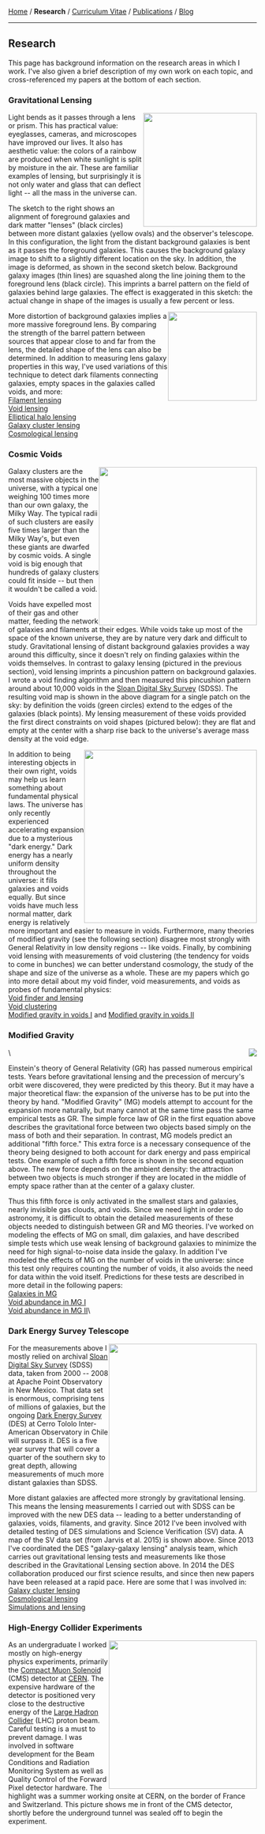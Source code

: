 <div class="container">

[Home](index.html) /
**Research** / 
[Curriculum Vitae](cvitae.html) / 
[Publications](publications.html) /
[Blog](blog.html)

***

## Research

This page has background information on the research areas in which I work.
I've also given a brief description of my own work on each topic, and cross-referenced my papers at the bottom of each section.

### Gravitational Lensing

<img width=230 style="float:right" src="images/survey_wedge.png" />

Light bends as it passes through a lens or prism.
This has practical value: eyeglasses, cameras, and microscopes have improved our lives.
It also has aesthetic value: the colors of a rainbow are produced when white sunlight is split by moisture in the air.
These are familiar examples of lensing, but surprisingly it is not only water and glass that can deflect light -- all the mass in the universe can.

The sketch to the right shows an alignment of foreground galaxies and dark matter "lenses" (black circles) between more distant galaxies (yellow ovals) and the observer's telescope.
In this configuration, the light from the distant background galaxies is bent as it passes the foreground galaxies.
This causes the background galaxy image to shift to a slightly different location on the sky.
In addition, the image is deformed, as shown in the second sketch below.
Background galaxy images (thin lines) are squashed along the line joining them to the foreground lens (black circle).
This imprints a barrel pattern on the field of galaxies behind large galaxies.
The effect is exaggerated in this sketch: the actual change in shape of the images is usually a few percent or less.

<img width=180 style="float:right" src="images/monopole.png" />

More distortion of background galaxies implies a more massive foreground lens.
By comparing the strength of the barrel pattern between sources that appear close to and far from the lens, the detailed shape of the lens can also be determined.
In addition to measuring lens galaxy properties in this way, I've used variations of this technique to detect dark filaments connecting galaxies, empty spaces in the galaxies called voids, and more:\
[Filament lensing](http://arxiv.org/abs/1402.3302)\
[Void lensing](http://arxiv.org/abs/1404.1834)\
[Elliptical halo lensing](http://arxiv.org/abs/1506.03536)\
[Galaxy cluster lensing](http://arxiv.org/abs/1405.4285)\
[Cosmological lensing](http://arxiv.org/abs/1507.05552)



### Cosmic Voids

<img style="float:right" width=320 src="images/void_diagram.jpg" />

Galaxy clusters are the most massive objects in the universe, with a typical one weighing 100 times more than our own galaxy, the Milky Way.
The typical radii of such clusters are easily five times larger than the Milky Way's, but even these giants are dwarfed by cosmic voids.
A single void is big enough that hundreds of galaxy clusters could fit inside -- but then it wouldn't be called a void.

Voids have expelled most of their gas and other matter, feeding the network of galaxies and filaments at their edges.
While voids take up most of the space of the known universe, they are by nature very dark and difficult to study.
Gravitational lensing of distant background galaxies provides a way around this difficulty, since it doesn't rely on finding galaxies within the voids themselves.
In contrast to galaxy lensing (pictured in the previous section), void lensing imprints a pincushion pattern on background galaxies.
I wrote a void finding algorithm and then measured this pincushion pattern around about 10,000 voids in the [Sloan Digital Sky Survey](http://www.sdss.org) (SDSS).
The resulting void map is shown in the above diagram for a single patch on the sky: by definition the voids (green circles) extend to the edges of the galaxies (black points).
My lensing measurement of these voids provided the first direct constraints on void shapes (pictured below):  they are flat and empty at the center with a sharp rise back to the universe's average mass density at the void edge.

<img style="float:right" width=350 src="images/3d_density.pdf" />

In addition to being interesting objects in their own right, voids may help us learn something about fundamental physical laws.
The universe has only recently experienced accelerating expansion due to a mysterious "dark energy."
Dark energy has a nearly uniform density throughout the universe: it fills galaxies and voids equally.
But since voids have much less normal matter, dark energy is relatively more important and easier to measure in voids.
Furthermore, many theories of modified gravity (see the following section) disagree most strongly with General Relativity in low density regions -- like voids.
Finally, by combining void lensing with measurements of void clustering (the tendency for voids to come in bunches) we can better understand cosmology, the study of the shape and size of the universe as a whole.
These are my papers which go into more detail about my void finder, void measurements, and voids as probes of fundamental physics:\
[Void finder and lensing](http://arxiv.org/abs/1404.1834)\
[Void clustering](http://arxiv.org/abs/1507.08031)\
[Modified gravity in voids I](http://arxiv.org/abs/1212.2216) and [Modified gravity in voids II](http://arxiv.org/abs/1408.5338)


### Modified Gravity

<img style="float:right" src="images/gravity_eqs.pdf" />\

Einstein's theory of General Relativity (GR) has passed numerous empirical tests.
Years before gravitational lensing and the precession of mercury's orbit were discovered, they were predicted by this theory.
But it may have a major theoretical flaw: the expansion of the universe has to be put into the theory by hand.
"Modified Gravity" (MG) models attempt to account for the expansion more naturally, but many cannot at the same time pass the same empirical tests as GR.
The simple force law of GR in the first equation above describes the gravitational force between two objects based simply on the mass of both and their separation.
In contrast, MG models predict an additional "fifth force."
This extra force is a necessary consequence of the theory being designed to both account for dark energy and pass empirical tests.
One example of such a fifth force is shown in the second equation above.
The new force depends on the ambient density: the attraction between two objects is much stronger if they are located in the middle of empty space rather than at the center of a galaxy cluster.

Thus this fifth force is only activated in the smallest stars and galaxies, nearly invisible gas clouds, and voids.
Since we need light in order to do astronomy, it is difficult to obtain the detailed measurements of these objects needed to distinguish between GR and MG theories.
I've worked on modeling the effects of MG on small, dim galaxies, and have described simple tests which use weak lensing of background galaxies to minimize the need for high signal-to-noise data inside the galaxy.
In addition I've modeled the effects of MG on the number of voids in the universe: since this test only requires counting the number of voids, it also avoids the need for data within the void itself.
Predictions for these tests are described in more detail in the following papers:\
[Galaxies in MG](http://arxiv.org/abs/1110.2177)\
[Void abundance in MG I](http://arxiv.org/abs/1212.2216)\
[Void abundance in MG II](http://arxiv.org/abs/1408.5338)\




### Dark Energy Survey Telescope

<img width=300 style="float:right" src="images/jarvis_des_map.jpg" />

For the measurements above I mostly relied on archival [Sloan Digital Sky Survey](http://www.sdss.org) (SDSS) data, taken from 2000 -- 2008 at Apache Point Observatory in New Mexico.
That data set is enormous, comprising tens of millions of galaxies, but the ongoing [Dark Energy Survey](http://www.darkenergysurvey.org) (DES) at Cerro Tololo Inter-American Observatory in Chile will surpass it.
DES is a five year survey that will cover a quarter of the southern sky to great depth, allowing measurements of much more distant galaxies than SDSS.

More distant galaxies are affected more strongly by gravitational lensing.
This means the lensing measurements I carried out with SDSS can be improved with the new DES data -- leading to a better understanding of galaxies, voids, filaments, and gravity.
Since 2012 I've been involved with detailed testing of DES simulations and Science Verification (SV) data.
A map of the SV data set (from Jarvis et al. 2015) is shown above.
Since 2013 I've coordinated the DES "galaxy-galaxy lensing" analysis team, which carries out gravitational lensing tests and measurements like those described in the Gravitational Lensing section above.
In 2014 the DES collaboration produced our first science results, and since then new papers have been released at a rapid pace.
Here are some that I was involved in:\
[Galaxy cluster lensing](http://arxiv.org/abs/1405.4285)\
[Cosmological lensing](http://arxiv.org/abs/1507.05552)\
[Simulations and lensing](http://arxiv.org/abs/1507.05353)



### High-Energy Collider Experiments

<img style="float:right" width=300 src="images/cern.jpg" />

As an undergraduate I worked mostly on high-energy physics experiments, primarily the [Compact Muon Solenoid](http://cms.web.cern.ch) (CMS) detector at [CERN](http://home.cern).
The expensive hardware of the detector is positioned very close to the destructive energy of the [Large Hadron Collider](http://home.cern/topics/large-hadron-collider) (LHC) proton beam.
Careful testing is a must to prevent damage.
I was involved in software development for the Beam Conditions and Radiation Monitoring System as well as Quality Control of the Forward Pixel detector hardware.
The highlight was a summer working onsite at CERN, on the border of France and Switzerland.
This picture shows me in front of the CMS detector, shortly before the underground tunnel was sealed off to begin the experiment.

</div>